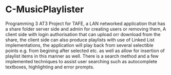 # C-MusicPlaylister
Programming 3 AT3 Project for TAFE, a LAN networked application that has a share folder server side and admin for creating users or removing them, A client side with login authorisation that can upload orr download from the share, the client side can also produce playlists with use of Linked List implementations, the application will play back from several selectible points e.g. from begining after selected etc. as well as allow for insertion of playlist items in this manner as well. There is a search method and a few implemented techniques to assist user searching such as autocomplete textboxes, highlighting and error prompts.
